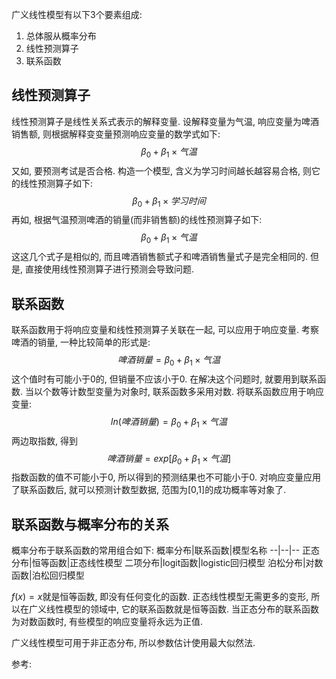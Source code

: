 广义线性模型有以下3个要素组成:
1. 总体服从概率分布
2. 线性预测算子
3. 联系函数

## 线性预测算子
线性预测算子是线性关系式表示的解释变量. 设解释变量为气温, 响应变量为啤酒销售额, 则根据解释变变量预测响应变量的数学式如下:
$$
\beta_0 + \beta_1 \times 气温
$$
又如, 要预测考试是否合格. 构造一个模型, 含义为学习时间越长越容易合格, 则它的线性预测算子如下:
$$
\beta_0 + \beta_1 \times 学习时间
$$
再如, 根据气温预测啤酒的销量(而非销售额)的线性预测算子如下:
$$
\beta_0 + \beta_1 \times 气温
$$
这这几个式子是相似的, 而且啤酒销售额式子和啤酒销售量式子是完全相同的. 但是, 直接使用线性预测算子进行预测会导致问题.


## 联系函数
联系函数用于将响应变量和线性预测算子关联在一起, 可以应用于响应变量. 考察啤酒的销量, 一种比较简单的形式是:
$$
啤酒销量 = \beta_0 + \beta_1 \times 气温
$$
这个值时有可能小于0的, 但销量不应该小于0. 在解决这个问题时, 就要用到联系函数.
当以个数等计数型变量为对象时, 联系函数多采用对数. 将联系函数应用于响应变量:
$$
ln(啤酒销量) = \beta_0 + \beta_1 \times 气温
$$
两边取指数, 得到
$$
啤酒销量 = exp[\beta_0 + \beta_1 \times 气温]
$$
指数函数的值不可能小于0, 所以得到的预测结果也不可能小于0.
对响应变量应用了联系函数后, 就可以预测计数型数据, 范围为[0,1]的成功概率等对象了.


## 联系函数与概率分布的关系
概率分布于联系函数的常用组合如下:
概率分布|联系函数|模型名称
--|--|--
正态分布|恒等函数|正态线性模型
二项分布|logit函数|logistic回归模型
泊松分布|对数函数|泊松回归模型

$f(x)=x$就是恒等函数, 即没有任何变化的函数. 正态线性模型无需更多的变形, 所以在广义线性模型的领域中, 它的联系函数就是恒等函数.
当正态分布的联系函数为对数函数时, 有些模型的响应变量将永远为正值.

广义线性模型可用于非正态分布, 所以参数估计使用最大似然法.


参考:
